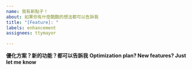 ```yaml
---
name: 我有新點子！
about: 如果你有什麼酷酷的想法都可以告訴我
title: "[Feature]: "
labels: enhancement
assignees: ttymayor

---
```


**優化方案？新的功能？都可以告訴我**
**Optimization plan? New features? Just let me know**
